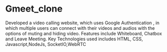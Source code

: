 # Gmeet_clone
Developed a video calling website, which uses Google Authentication , in which multiple users can connect with their
videos and audios with the options of muting and hiding video. Features include Whiteboard, Chatbox and Leave Meeting. 
Key Technologies used includes HTML, CSS, Javascript,NodeJs, SocketIO,WebRTC
